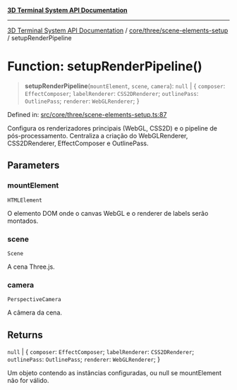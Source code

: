 [**3D Terminal System API Documentation**](../../../../README.md)

***

[3D Terminal System API Documentation](../../../../README.md) / [core/three/scene-elements-setup](../README.md) / setupRenderPipeline

# Function: setupRenderPipeline()

> **setupRenderPipeline**(`mountElement`, `scene`, `camera`): `null` \| \{ `composer`: `EffectComposer`; `labelRenderer`: `CSS2DRenderer`; `outlinePass`: `OutlinePass`; `renderer`: `WebGLRenderer`; \}

Defined in: [src/core/three/scene-elements-setup.ts:87](https://github.com/Dicommunitas/ThreeJS_Terminal_3D/blob/48170ffd573f70d66a1c284f1f35045f3d98e94f/src/core/three/scene-elements-setup.ts#L87)

Configura os renderizadores principais (WebGL, CSS2D) e o pipeline de pós-processamento.
Centraliza a criação do WebGLRenderer, CSS2DRenderer, EffectComposer e OutlinePass.

## Parameters

### mountElement

`HTMLElement`

O elemento DOM onde o canvas WebGL e o renderer de labels serão montados.

### scene

`Scene`

A cena Three.js.

### camera

`PerspectiveCamera`

A câmera da cena.

## Returns

`null` \| \{ `composer`: `EffectComposer`; `labelRenderer`: `CSS2DRenderer`; `outlinePass`: `OutlinePass`; `renderer`: `WebGLRenderer`; \}

Um objeto contendo as instâncias configuradas, ou null se mountElement não for válido.
